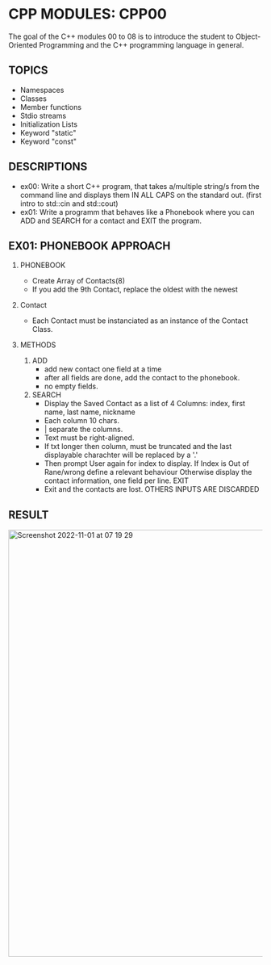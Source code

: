 # CPP MODULES: CPP00
The goal of the C++ modules 00 to 08 is to introduce the student to Object-Oriented Programming and the C++ programming language in general. 

## TOPICS
- Namespaces
- Classes
- Member functions
- Stdio streams
- Initialization Lists
- Keyword "static"
- Keyword "const"


## DESCRIPTIONS
- ex00: Write a short C++ program, that takes a/multiple string/s from the command line and displays them IN ALL CAPS on the standard out.
       (first intro to std::cin and std::cout)
- ex01: Write a programm that behaves like a Phonebook where you can  ADD and SEARCH for a contact and EXIT the program.


## EX01: PHONEBOOK APPROACH
 
1) PHONEBOOK
    - Create Array of Contacts(8)
    - If you add the 9th Contact, replace the oldest with the newest

2) Contact
    - Each Contact must be instanciated as an instance of the Contact Class.

3) METHODS
    1) ADD
        - add new contact one field at a time
        - after all fields are done, add the contact to the phonebook.
        - no empty fields.
    2) SEARCH
        - Display the Saved Contact as a list of 4 Columns: index, first name, last name, nickname
        - Each column 10 chars.
        - | separate the columns.
        - Text must be right-aligned.
        - If txt longer then column, must be truncated and the last displayable charachter will be replaced by a '.'
        - Then prompt User again for index to display. If Index is Out of Rane/wrong define a relevant behaviour
            Otherwise display the contact information, one field per line.
    EXIT
        - Exit and the contacts are lost.
    OTHERS INPUTS ARE DISCARDED
         


## RESULT 
<img width="846" alt="Screenshot 2022-11-01 at 07 19 29" src="https://user-images.githubusercontent.com/85942176/199171470-cecc5a30-c614-4a54-aed8-42be5367d6a9.png">




